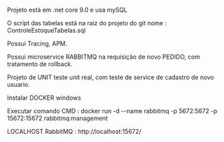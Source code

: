Projeto está em .net core 9.0 e usa mySQL

O script das tabelas está na raiz do projeto do git nome : ControleEstoqueTabelas.sql

Possui Tracing, APM.

Possui microservice RABBITMQ na requisição de novo PEDIDO, com tratamento de rollback.

Projeto de UNIT teste unit real, com teste de service de cadastro de novo usuario.

Instalar DOCKER windows

Executar comando CMD : docker run -d --name rabbitmq -p 5672:5672 -p 15672:15672 rabbitmq:management

LOCALHOST RabbitMQ : http://localhost:15672/
